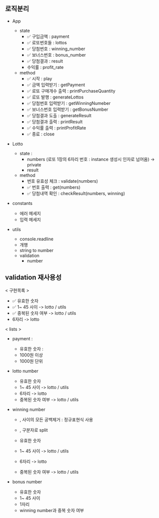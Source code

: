 ## 로직분리

- App
  - state
    - ✅ 구입금액 : payment
    - ✅ 로또번호들 : lottos
    - ✅ 당첨번호 : winning_number
    - ✅ 보너스번호 : bonus_number
    - ✅ 당첨결과 : result
    - 수익률 : profit_rate
  - method
    - ✅ 시작 : play
    - ✅ 금액 입력받기 : getPayment
    - ✅ 로또 구매개수 출력 : printPurchaseQuantity
    - ✅ 로또 발행 : generateLottos
    - ✅ 당첨번호 입력받기 : getWinningNumeber
    - ✅ 보너스번호 입력받기 : getBonusNumber
    - ✅ 당첨결과 도출 : generateResult
    - ✅ 당첨결과 출력 : printResult
    - ✅ 수익률 출력 : printProfitRate
    - ✅ 종료 : close

- Lotto 
  - state : 
    - numbers (로또 1장의 6자리 번호 : instance 생성시 인자로 넘어옴) -> private
    - result
  - method
    - 번호 유효성 체크 : validate(numbers)
    - ✅ 번호 출력 : get(numbers)
    - ✅ 당첨내역 확인 : checkResult(numbers, winning)

- constants
  - 에러 메세지
  - 입력 메세지


- utils
  - console.readline
  - 개행
  - string to number
  - validation 
    - number


## validation 재사용성

< 구현목록 >
- ✅ 유효한 숫자
- ✅ 1~ 45 사이 -> lotto / utils
- ✅ 중복된 숫자 여부 -> lotto / utils
- 6자리 -> lotto 


< lists >
- payment : 
  - 유효한 숫자 : 
  - 1000원 이상
  - 1000원 단위

- lotto number
  - 유효한 숫자
  - 1~ 45 사이 -> lotto / utils
  - 6자리 -> lotto 
  - 중복된 숫자 여부 -> lotto / utils

- winning number
  - , 사이의 모든 공백제거 : 정규표현식 사용
  - , 구분자로 split

  - 유효한 숫자
  - 1~ 45 사이 -> lotto / utils
  - 6자리 -> lotto 
  - 중복된 숫자 여부 -> lotto / utils

- bonus number
  - 유효한 숫자
  - 1~ 45 사이
  - 1자리
  - winning number과 중복 숫자 여부

